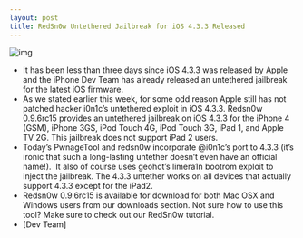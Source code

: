 ```yaml
---
layout: post
title: RedSn0w Untethered Jailbreak for iOS 4.3.3 Released
---
```

![img](http://media.idownloadblog.com/wp-content/uploads/2010/12/RedSn0w-iPhone.png)
* It has been less than three days since iOS 4.3.3 was released by Apple and the iPhone Dev Team has already released an untethered jailbreak for the latest iOS firmware.
* As we stated earlier this week, for some odd reason Apple still has not patched hacker i0n1c’s untethered exploit in iOS 4.3.3. Redsn0w 0.9.6rc15 provides an untethered jailbreak on iOS 4.3.3 for the iPhone 4 (GSM), iPhone 3GS, iPod Touch 4G, iPod Touch 3G, iPad 1, and Apple TV 2G. This jailbreak does not support iPad 2 users. 
* Today’s PwnageTool and redsn0w incorporate @i0n1c’s port to 4.3.3 (it’s ironic that such a long-lasting untether doesn’t even have an official name!).  It also of course uses geohot’s limera1n bootrom exploit to inject the jailbreak. The 4.3.3 untether works on all devices that actually support 4.3.3 except for the iPad2.
* Redsn0w 0.9.6rc15 is available for download for both Mac OSX and Windows users from our downloads section. Not sure how to use this tool? Make sure to check out our RedSn0w tutorial.
* [Dev Team]

